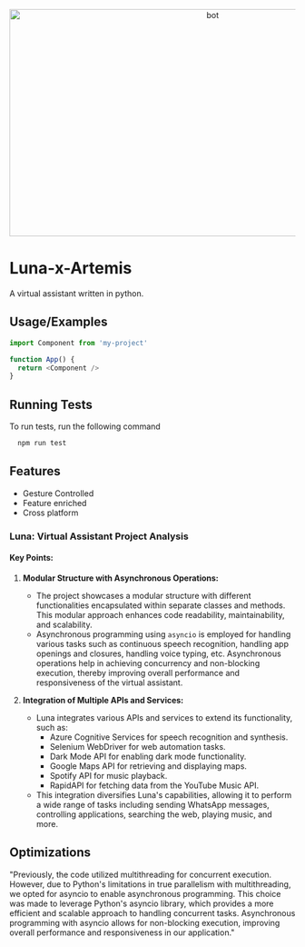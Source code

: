 <p align="center">
<img align=centre src="https://github.com/Terminal127/Luna-x-Artemis/blob/main/src/lunavideo.mp4" alt=bot width=700 height=400>
</p>


# Luna-x-Artemis

A virtual assistant written in python.


## Usage/Examples

```javascript
import Component from 'my-project'

function App() {
  return <Component />
}
```


## Running Tests

To run tests, run the following command

```bash
  npm run test
```


## Features

- Gesture Controlled
- Feature enriched
- Cross platform

### Luna: Virtual Assistant Project Analysis

#### Key Points:

1. **Modular Structure with Asynchronous Operations:**
   - The project showcases a modular structure with different functionalities encapsulated within separate classes and methods. This modular approach enhances code readability, maintainability, and scalability.
   - Asynchronous programming using `asyncio` is employed for handling various tasks such as continuous speech recognition, handling app openings and closures, handling voice typing, etc. Asynchronous operations help in achieving concurrency and non-blocking execution, thereby improving overall performance and responsiveness of the virtual assistant.

2. **Integration of Multiple APIs and Services:**
   - Luna integrates various APIs and services to extend its functionality, such as:
     - Azure Cognitive Services for speech recognition and synthesis.
     - Selenium WebDriver for web automation tasks.
     - Dark Mode API for enabling dark mode functionality.
     - Google Maps API for retrieving and displaying maps.
     - Spotify API for music playback.
     - RapidAPI for fetching data from the YouTube Music API.
   - This integration diversifies Luna's capabilities, allowing it to perform a wide range of tasks including sending WhatsApp messages, controlling applications, searching the web, playing music, and more.
## Optimizations

"Previously, the code utilized multithreading for concurrent execution. However, due to Python's limitations in true parallelism with multithreading, we opted for asyncio to enable asynchronous programming. This choice was made to leverage Python's asyncio library, which provides a more efficient and scalable approach to handling concurrent tasks. Asynchronous programming with asyncio allows for non-blocking execution, improving overall performance and responsiveness in our application."

